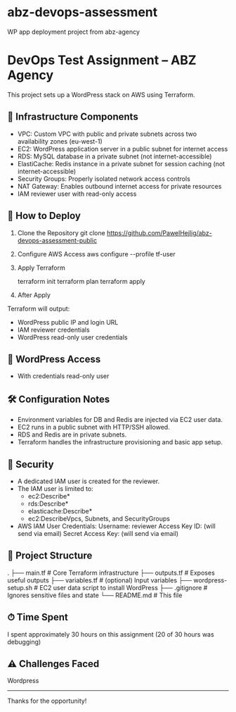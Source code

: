 # abz-devops-assessment
WP app deployment project from abz-agency
# DevOps Test Assignment – ABZ Agency

This project sets up a WordPress stack on AWS using Terraform.

## 🔧 Infrastructure Components

 - VPC: Custom VPC with public and private subnets across two availability zones (eu-west-1)
 - EC2: WordPress application server in a public subnet for internet access
 - RDS: MySQL database in a private subnet (not internet-accessible)
 - ElastiCache: Redis instance in a private subnet for session caching (not internet-accessible)
 - Security Groups: Properly isolated network access controls
 - NAT Gateway: Enables outbound internet access for private resources
 - IAM reviewer user with read-only access

## 🚀 How to Deploy

1. Clone the Repository
   git clone https://github.com/PawelHejlig/abz-devops-assessment-public

2. Configure AWS Access
   aws configure --profile tf-user

3. Apply Terraform

   terraform init
   terraform plan
   terraform apply

4. After Apply

Terraform will output:
 - WordPress public IP and login URL
 - IAM reviewer credentials
 - WordPress read-only user credentials

## 📄 WordPress Access

- With credentials read-only user

## 🛠️ Configuration Notes

- Environment variables for DB and Redis are injected via EC2 user data.
- EC2 runs in a public subnet with HTTP/SSH allowed.
- RDS and Redis are in private subnets.
- Terraform handles the infrastructure provisioning and basic app setup.

## 🔐 Security

- A dedicated IAM user is created for the reviewer.
- The IAM user is limited to:
  - ec2:Describe*
  - rds:Describe*
  - elasticache:Describe*
  - ec2:DescribeVpcs, Subnets, and SecurityGroups
- AWS IAM User Credentials:
Username: reviewer
Access Key ID: <output from Terraform> (will send via email)
Secret Access Key: <output from Terraform> (will send via email)

## 📂 Project Structure

.
├── main.tf                # Core Terraform infrastructure
├── outputs.tf             # Exposes useful outputs
├── variables.tf           # (optional) Input variables
├── wordpress-setup.sh     # EC2 user data script to install WordPress
├── .gitignore             # Ignores sensitive files and state
└── README.md              # This file

## ⏱ Time Spent

I spent approximately 30 hours on this assignment (20 of 30 hours was debugging)

## ⚠️ Challenges Faced

Wordpress 


---
Thanks for the opportunity!

